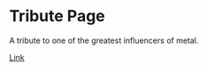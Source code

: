 # Tribute Page

A tribute to one of the greatest influencers of metal.

<a target="_blank" href="https://bstefansen.github.io/TributePage/">Link</a>
